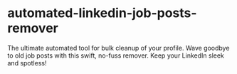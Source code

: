 # automated-linkedin-job-posts-remover
The ultimate automated tool for bulk cleanup of your profile. Wave goodbye to old job posts with this swift, no-fuss remover. Keep your LinkedIn sleek and spotless!
